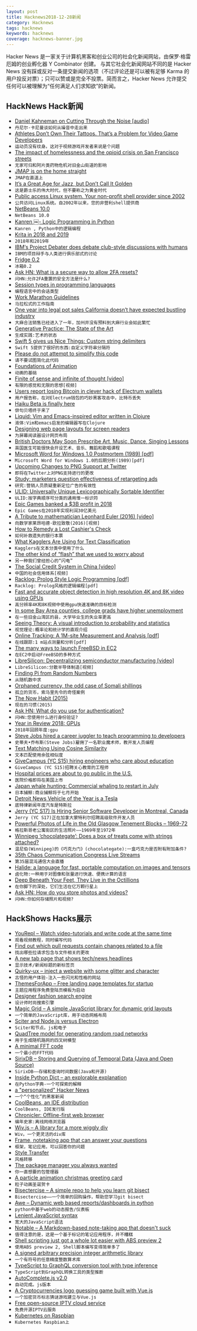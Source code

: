 ```yaml
---
layout: post
title: Hacknews2018-12-28新闻
category: Hacknews
tags: hacknews
keywords: hacknews
coverage: hacknews-banner.jpg
---
```


Hacker News 是一家关于计算机黑客和创业公司的社会化新闻网站，由保罗·格雷厄姆的创业孵化器 Y Combinator 创建。
与其它社会化新闻网站不同的是 Hacker News 没有踩或反对一条提交新闻的选项（不过评论还是可以被有足够 Karma 的用户投反对票）；只可以赞或是完全不投票。简而言之，Hacker News 允许提交任何可以被理解为“任何满足人们求知欲”的新闻。

## HackNews Hack新闻


- [Daniel Kahneman on Cutting Through the Noise [audio]](http://cowenconvos.libsyn.com/daniel-kahneman-on-x-y-z)
- `丹尼尔·卡尼曼谈如何从噪音中走出来`
- [Athletes Don’t Own Their Tattoos. That’s a Problem for Video Game Developers](https://www.nytimes.com/2018/12/27/style/tattoos-video-games.html)
- `运动员没有纹身。这对于视频游戏开发者来说是个问题`
- [The impact of homelessness and the opioid crisis on San Francisco streets](https://www.cnn.com/2018/12/27/health/drug-use-san-francisco-streets/index.html)
- `无家可归和阿片类药物危机对旧金山街道的影响`
- [JMAP is on the home straight](https://fastmail.blog/2018/12/27/jmap-is-on-the-home-straight/)
- `JMAP在直道上`
- [It’s a Great Age for Jazz, but Don’t Call It Golden](https://www.nytimes.com/2018/12/25/opinion/jazz-golden-age-esperanza-spalding-kamasi-washington.html)
- `这是爵士乐的伟大时代，但不要称之为黄金时代`
- [Public access Linux system. Your non-profit shell provider since 2002](https://freeshell.de/)
- `公共访问Linux系统。自2002年以来，您的非营利shell提供商`
- [NetBeans 10.0](https://netbeans.apache.org/download/nb100/index.html)
- `NetBeans 10.0`
- [Kanren ￼- Logic Programming in Python](https://github.com/logpy/logpy)
- `Kanren￼, Python中的逻辑编程`
- [Krita in 2018 and 2019](https://krita.org/en/item/krita-in-2018-and-2019/)
- `2018年和2019年`
- [IBM‘s Project Debater does debate club-style discussions with humans](https://www.theverge.com/2018/6/18/17477686/ibm-project-debater-ai)
- `IBM的项目辩手与人类进行俱乐部式的讨论`
- [Fridge 0.2](http://joeyh.name/blog/entry/fridge_0.2/)
- `冰箱0.2`
- [Ask HN: What is a secure way to allow 2FA resets?](item?id=18769705)
- `问HN:允许2FA重置的安全方法是什么?`
- [Session types in programming languages](http://simonjf.com/2016/05/28/session-type-implementations.html)
- `编程语言中的会话类型`
- [Work Marathon Guidelines](https://docs.google.com/document/d/1DKLDpCwvzn_z2tokwC80yOmidueO6x58dt4DEbkc84Q/edit#heading=h.pribpb2ucj3t)
- `马拉松式的工作指南`
- [One year into legal pot sales California doesn’t have expected bustling industry](https://www.latimes.com/politics/la-pol-ca-marijuana-year-anniversary-review-20181227-story.html)
- `大麻合法销售已经进入了一年，加州并没有预料到大麻行业会如此繁忙`
- [Generative Practice: The State of the Art](http://digicult.it/digimag/issue-057/generative-practice-the-state-of-the-art/)
- `生成实践:艺术的状态`
- [Swift 5 gives us Nice Things: Custom string delimiters](https://ericasadun.com/2018/12/26/swift-5-gives-us-nice-things-custom-string-delimiters/)
- `Swift 5提供了很好的东西:自定义字符串分隔符`
- [Please do not attempt to simplify this code](https://github.com/kubernetes/kubernetes/blob/ec2e767e59395376fa191d7c56a74f53936b7653/pkg/controller/volume/persistentvolume/pv_controller.go)
- `请不要试图简化此代码`
- [Foundations of Animation](http://www.angryanimator.com/word/2018/04/23/21-foundations-of-animation/)
- `动画的基础`
- [Finite of sense and infinite of thought [video]](https://www.youtube.com/watch?v=c_nPnURW6BU)
- `有限的感觉和无限的思想[视频]`
- [Users report losing Bitcoin in clever hack of Electrum wallets](https://www.zdnet.com/article/users-report-losing-bitcoin-in-clever-hack-of-electrum-wallets/)
- `用户报告称，在对Electrum钱包的巧妙黑客攻击中，比特币丢失`
- [Haiku Beta is finally here](http://medium.com/@andrewgreimann_62789/haiku-beta-the-release-heard-around-the-world-d776cae5f3e7)
- `俳句贝塔终于来了`
- [Liquid: Vim and Emacs-inspired editor written in Clojure](https://github.com/mogenslund/liquid/blob/master/README.md)
- `液体:Vim和emacs启发的编辑器写在Clojure`
- [Designing web page layouts for screen readers](https://benrobertson.io/accessibility/designing-layouts-for-screen-readers)
- `为屏幕阅读器设计网页布局`
- [British Doctors May Soon Prescribe Art, Music, Dance, Singing Lessons](https://www.smithsonianmag.com/smart-news/british-doctors-may-soon-prescribe-art-music-dance-singing-lessons-180970750/)
- `英国医生可能很快会开设艺术、音乐、舞蹈和歌唱课程`
- [Microsoft Word for Windows 1.0 Postmortem (1989) [pdf]](http://antitrust.slated.org/www.iowaconsumercase.org/011607/8000/PX08875.pdf)
- `Microsoft Word for Windows 1.0的后期分析(1989)[pdf]`
- [Upcoming Changes to PNG Support at Twitter](https://twittercommunity.com/t/upcoming-changes-to-png-image-support/118695)
- `即将在Twitter上对PNG支持进行的更改`
- [Study: marketers question effectiveness of retargeting ads](https://www.marketingdive.com/news/study-83-of-marketers-question-effectiveness-of-retargeting-ads/523002/)
- `研究:营销人员质疑重新定位广告的有效性`
- [ULID: Universally Unique Lexicographically Sortable Identifier](https://github.com/ulid/spec)
- `ULID:按字典顺序可分类的通用惟一标识符`
- [Epic Games banked a $3B profit in 2018](https://techcrunch.com/2018/12/27/epic-fortnite-3-billion-profit/)
- `Epic Games在2018年实现利润30亿美元`
- [A Tribute to mathematician Leonhard Euler (2016) [video]](https://www.youtube.com/watch?v=qtkX18dU2_U)
- `向数学家莱昂哈德·欧拉致敬(2016)[视频]`
- [How to Remedy a Lost Cashier&#39;s Check](http://prosperopedia.com/lost-cashiers-check-heres-what-to-do/)
- `如何补救遗失的银行本票`
- [What Kagglers Are Using for Text Classification](https://mlwhiz.com/blog/2018/12/17/text_classification/)
- `Kagglers在文本分类中使用了什么`
- [The other kind of “flash” that we used to worry about](http://rachelbythebay.com/w/2018/12/26/flash/)
- `另一种我们曾经担心的“闪电”`
- [The Social Credit System in China [video]](https://media.ccc.de/v/35c3-9904-the_social_credit_system)
- `中国的社会信用体系[视频]`
- [Racklog: Prolog Style Logic Programming [pdf]](https://plt.eecs.northwestern.edu/snapshots/current/pdf-doc/racklog.pdf)
- `Racklog: Prolog风格的逻辑编程[pdf]`
- [Fast and accurate object detection in high resolution 4K and 8K video using GPUs](https://arxiv.org/abs/1810.10551)
- `高分辨率4K和8K视频中使用gpu快速准确的目标检测`
- [In some Bay Area counties, college grads have higher unemployment](https://www.mercurynews.com/2018/12/26/silicon-valleys-worker-shortage-creates-an-upside-down-labor-market/)
- `在一些旧金山湾区的县，大学毕业生的失业率更高`
- [Seeing Theory: A visual introduction to probability and statistics](https://seeing-theory.brown.edu/index.html)
- `视觉理论:概率论和统计学的直观介绍`
- [Online Tracking: A 1M-site Measurement and Analysis [pdf]](http://randomwalker.info/publications/OpenWPM_1_million_site_tracking_measurement.pdf)
- `在线跟踪:1 m站点测量和分析[pdf]`
- [The many ways to launch FreeBSD in EC2](http://www.daemonology.net/blog/2018-12-26-the-many-ways-to-launch-FreeBSD-in-EC2.html)
- `在EC2中启动FreeBSD的多种方式`
- [LibreSilicon: Decentralizing semiconductor manufacturing [video]](https://media.ccc.de/v/35c3-9410-libresilicon)
- `LibreSilicon:分散半导体制造[视频]`
- [Finding Pi from Random Numbers](https://measureofdoubt.com/2018/07/22/finding-pi-from-random-numbers/)
- `从随机数中求`
- [Orphaned currency, the odd case of Somali shillings](https://jpkoning.blogspot.com/2013/03/orphaned-currency-odd-case-of-somali.html)
- `孤立的货币，索马里先令的奇怪案例`
- [The Now Habit (2015)](https://www.2uo.de/the-now-habit)
- `现在的习惯(2015)`
- [Ask HN: What do you use for authentication?](item?id=18767767)
- `问HN:您使用什么进行身份验证?`
- [Year in Review 2018: GPUs](https://www.anandtech.com/show/13735/anandtech-2018-in-review-gpus)
- `2018年回顾年度:gpu`
- [Steve Jobs hired a career juggler to teach programming to developers](https://www.cake.co/conversations/w3j7jDp/that-time-steve-jobs-hired-a-career-juggler-to-teach-programming-to-developers)
- `史蒂夫•乔布斯(Steve Jobs)雇佣了一名职业魔术师，教开发人员编程`
- [Text Matching Using Cosine Similarity](https://kanoki.org/2018/12/27/text-matching-cosine-similarity/)
- `文本匹配使用余弦相似度`
- [GiveCampus (YC S15) hiring engineers who care about education](https://www.givecampus.com/careers#engineering)
- `GiveCampus (YC S15)招聘关心教育的工程师`
- [Hospital prices are about to go public in the U.S.](https://www.ajc.com/news/national/hospital-prices-are-about-public/2jXYHgoR5CObBj6fSJQQUO/)
- `医院价格即将在美国上市`
- [Japan whale hunting: Commercial whaling to restart in July](https://www.bbc.co.uk/news/world-asia-46682976)
- `日本捕鲸:商业捕鲸将于七月开始`
- [Detroit News Vehicle of the Year is a Tesla](https://www.detroitnews.com/story/opinion/columnists/henry-payne/2018/12/26/detroit-news-vehicle-year/2379185002/)
- `底特律新闻年度汽车是特斯拉`
- [Jerry (YC S17) Is Hiring Senior Software Developer in Montreal, Canada](https://www.workable.com/j/34A79C5205)
- `Jerry (YC S17)正在加拿大蒙特利尔招聘高级软件开发人员`
- [Powerful Photos of Life in the Old Glasgow Tenement Blocks – 1969-72](https://flashbak.com/powerful-photos-of-glasgow-slums-1969-72-54283/)
- `格拉斯哥老公寓街区的生活照片——1969年至1972年`
- [Winnipeg ‘chocolategate’: Does a box of treats come with strings attached?](https://www.theglobeandmail.com/opinion/article-winnipeg-chocolategate-does-a-box-of-treats-come-with-strings/)
- `温尼伯(Winnipeg)的《巧克力门》(chocolategate):一盒巧克力是否附有附加条件?`
- [35th Chaos Communication Congress Live Streams](https://streaming.media.ccc.de/35c3/)
- `第35届混沌通信大会直播`
- [Halide: a language for fast, portable computation on images and tensors](http://halide-lang.org)
- `卤化物:一种用于对图像和张量进行快速、便携计算的语言`
- [Deep Beneath Your Feet, They Live in the Octillions](https://www.nytimes.com/2018/12/19/science/subsurface-microbes.html)
- `在你脚下的深处，它们生活在亿万颗行星上`
- [Ask HN: How do you store photos and videos?](item?id=18770366)
- `问HN:你如何存储照片和视频?`


## HackShows Hacks展示

- [ YouRepl – Watch video-tutorials and write code at the same time](https://yourepl.tumblr.com/post/180936303347/announcing-yourepl)
- `观看视频教程，同时编写代码`
- [ Find out which pull requests contain changes related to a file](https://github.com/dzhavat/potential-changes-for-github)
- `找出哪些拉请求包含与文件相关的更改`
- [ A new tab page that shows tech/news headlines](https://www.ctrltab.io)
- `显示技术/新闻标题的新标签页`
- [ Quirky-ux – inject a website with some glitter and character](http://dsalaj.com/quirky-ux/)
- `古怪的用户体验-注入一些闪光和性格的网站`
- [ ThemesForApp – Free landing page templates for startup](https://themesfor.app/?ref=HN)
- `主题应用程序免费登陆页模板为启动`
- [ Designer fashion search engine](https://www.on-mkt.com)
- `设计师时尚搜索引擎`
- [ Magic Grid – A simple JavaScript library for dynamic grid layouts](https://github.com/e-oj/Magic-Grid)
- `一个简单的JavaScript库，用于动态网格布局`
- [ Sciter and Node.js versus Electron](https://terrainformatica.com/2018/12/23/sciternode-versus-electron/)
- `Sciter和节点。js和电子`
- [ QuadTree model for generating random road networks](https://github.com/arun1729/road-network)
- `用于生成随机路网的四叉树模型`
- [ A minimal FFT code](http://lambdaway.free.fr/lambdaspeech/?view=zorg)
- `一个最小的FFT代码`
- [ SirixDB – Storing and Querying of Temporal Data (Java and Open Source)](https://news.ycombinator.com/item?id=18768749)
- `SirixDB——存储和查询时间数据(Java和开源)`
- [ Inside Python Dict – an explorable explanation](https://just-taking-a-ride.com/inside_python_dict/)
- `在Python字典-一个可探索的解释`
- [ a &#34;personalized&#34; Hacker News](https://medium.com/@justinkrause/sharing-something-better-8fc2b60e8a04)
- `一个“个性化”的黑客新闻`
- [ CoolBeans, an IDE distribution](http://coolbeans.xyz/)
- `CoolBeans, IDE发行版`
- [ Chronicler: Offline-first web browser](https://github.com/CGamesPlay/chronicler)
- `编年史家:离线网络浏览器`
- [ Wiv.js – A library for a more wiggly div](https://jjkaufman.github.io/wiv.js/)
- `Wiv。一个更灵活的div库`
- [ Frame, notetaking app that can answer your questions](https://github.com/jddunn/frame)
- `框架，笔记应用，可以回答你的问题`
- [ Style Transfer](https://github.com/gsurma/style_transfer)
- `风格转移`
- [ The package manager you always wanted](https://github.com/teamdomy/domy-cli)
- `你一直想要的包管理器`
- [ A particle animation christmas greeting card](https://2018.9elements.com/)
- `粒子动画圣诞贺卡`
- [ Bisectercise – A simple repo to help you learn git bisect](https://github.com/bradleyboy/bisectercise)
- `Bisectercise——一个简单的回购操作，帮助您学习git bisect`
- [ Awe – Dynamic web based reports/dashboards in python](https://github.com/dankilman/awe)
- `python中基于web的动态报告/仪表板`
- [ Lenient JavaScript syntax](https://xixixao.github.io/lenientjs/)
- `宽大的JavaScript语法`
- [ Notable – A Markdown-based note-taking app that doesn&#39;t suck](https://github.com/fabiospampinato/notable)
- `值得注意的是，这是一个基于标记的笔记应用程序，并不糟糕`
- [ Shell scripting just got a whole lot easier with ABS preview 2](https://odino.org/abs-preview-2-your-favorite-scripting-language-just-got-a-major-boost/)
- `使用ABS preview 2, Shell脚本编写变得简单多了`
- [ A signed arbitrary precision integer arithmetic library](https://github.com/Sayan98/infinity)
- `一个有符号的任意精度整数算术库`
- [ TypeScript to GraphQL conversion tool with type inference](https://github.com/acro5piano/typed-graphqlify)
- `TypeScript到GraphQL转换工具的类型推断`
- [ AutoComplete.js v2.0](https://tarekraafat.github.io/autoComplete.js/)
- `自动完成。js版本`
- [ A Cryptocurrencies logo guessing game built with Vue.js](https://cryptoguessinggame.com)
- `一个加密货币标志猜谜游戏建立与Vue.js`
- [ Free open-source IPTV cloud service](https://github.com/fastogt/iptv)
- `免费开源IPTV云服务`
- [ Kubernetes on Raspbian](https://github.com/alexellis/k8s-on-raspbian)
- `Kubernetes Raspbian上`


